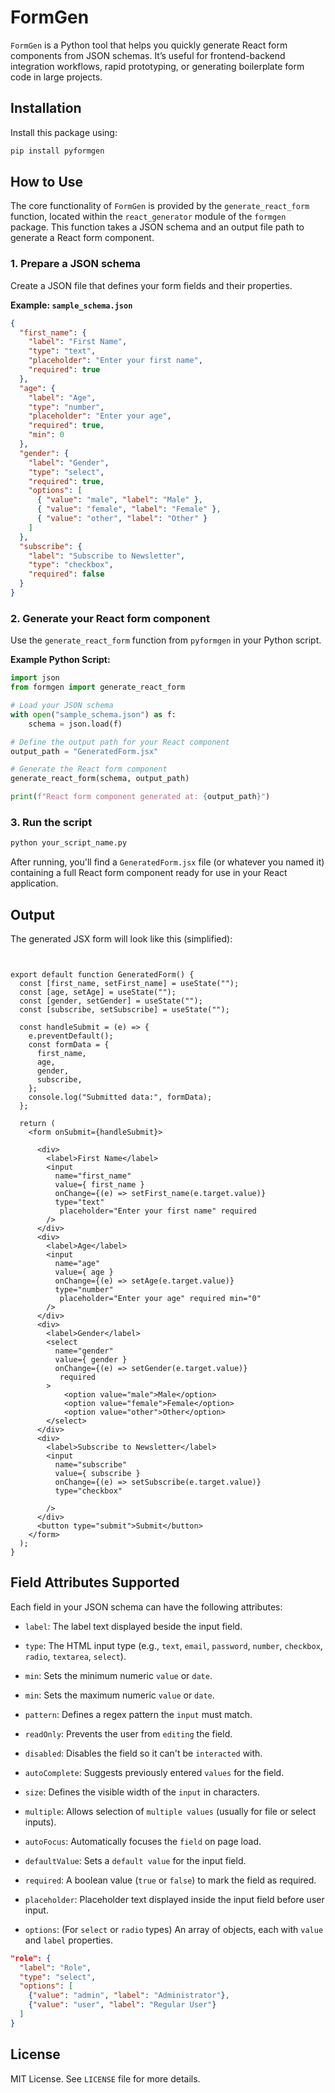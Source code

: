 # FormGen

`FormGen` is a Python tool that helps you quickly generate React form components from JSON schemas. It’s useful for frontend-backend integration workflows, rapid prototyping, or generating boilerplate form code in large projects.

## Installation

Install this package using:

```bash
pip install pyformgen
```

## How to Use

The core functionality of `FormGen` is provided by the `generate_react_form` function, located within the `react_generator` module of the `formgen` package. This function takes a JSON schema and an output file path to generate a React form component.

### 1. Prepare a JSON schema

Create a JSON file that defines your form fields and their properties.

**Example: `sample_schema.json`**

```json
{
  "first_name": {
    "label": "First Name",
    "type": "text",
    "placeholder": "Enter your first name",
    "required": true
  },
  "age": {
    "label": "Age",
    "type": "number",
    "placeholder": "Enter your age",
    "required": true,
    "min": 0
  },
  "gender": {
    "label": "Gender",
    "type": "select",
    "required": true,
    "options": [
      { "value": "male", "label": "Male" },
      { "value": "female", "label": "Female" },
      { "value": "other", "label": "Other" }
    ]
  },
  "subscribe": {
    "label": "Subscribe to Newsletter",
    "type": "checkbox",
    "required": false
  }
}

```

### 2. Generate your React form component

Use the `generate_react_form` function from `pyformgen` in your Python script.

**Example Python Script:**

```python
import json
from formgen import generate_react_form

# Load your JSON schema
with open("sample_schema.json") as f:
    schema = json.load(f)

# Define the output path for your React component
output_path = "GeneratedForm.jsx"

# Generate the React form component
generate_react_form(schema, output_path)

print(f"React form component generated at: {output_path}")
```

### 3. Run the script

```bash
python your_script_name.py
```

After running, you'll find a `GeneratedForm.jsx` file (or whatever you named it) containing a full React form component ready for use in your React application.

##    Output

The generated JSX form will look like this (simplified):

```jsximport { useState } from 'react';


export default function GeneratedForm() {
  const [first_name, setFirst_name] = useState("");
  const [age, setAge] = useState("");
  const [gender, setGender] = useState("");
  const [subscribe, setSubscribe] = useState("");

  const handleSubmit = (e) => {
    e.preventDefault();
    const formData = {
      first_name,
      age,
      gender,
      subscribe,
    };
    console.log("Submitted data:", formData);
  };

  return (
    <form onSubmit={handleSubmit}>

      <div>
        <label>First Name</label>
        <input
          name="first_name"
          value={ first_name }
          onChange={(e) => setFirst_name(e.target.value)}
          type="text"
           placeholder="Enter your first name" required
        />
      </div>
      <div>
        <label>Age</label>
        <input
          name="age"
          value={ age }
          onChange={(e) => setAge(e.target.value)}
          type="number"
           placeholder="Enter your age" required min="0"
        />
      </div>
      <div>
        <label>Gender</label>
        <select
          name="gender"
          value={ gender }
          onChange={(e) => setGender(e.target.value)}
           required
        >
            <option value="male">Male</option>
            <option value="female">Female</option>
            <option value="other">Other</option>
        </select>
      </div>
      <div>
        <label>Subscribe to Newsletter</label>
        <input
          name="subscribe"
          value={ subscribe }
          onChange={(e) => setSubscribe(e.target.value)}
          type="checkbox"
          
        />
      </div>
      <button type="submit">Submit</button>
    </form>
  );
}

```

## Field Attributes Supported

Each field in your JSON schema can have the following attributes:

- `label`: The label text displayed beside the input field.
- `type`: The HTML input type (e.g., `text`, `email`, `password`, `number`, `checkbox`, `radio`, `textarea`, `select`).
- `min`: Sets the minimum numeric `value` or `date`.
- `min`: Sets the maximum numeric `value` or `date`.
- `pattern`: Defines a regex pattern the `input` must match.
- `readOnly`: Prevents the user from `editing` the field.
- `disabled`: Disables the field so it can't be `interacted` with.
- `autoComplete`: Suggests previously entered `values` for the field.
- `size`: 	Defines the visible width of the `input` in characters.
- `multiple`: Allows selection of `multiple values` (usually for file or select inputs).
- `autoFocus`: Automatically focuses the `field` on page load.
- `defaultValue`: Sets a `default value` for the input field.

- `required`: A boolean value (`true` or `false`) to mark the field as required.
- `placeholder`: Placeholder text displayed inside the input field before user input.
- `options`: (For `select` or `radio` types) An array of objects, each with `value` and `label` properties.

```json
"role": {
  "label": "Role",
  "type": "select",
  "options": [
    {"value": "admin", "label": "Administrator"},
    {"value": "user", "label": "Regular User"}
  ]
}
```

## License

MIT License. See `LICENSE` file for more details.
